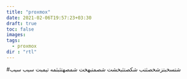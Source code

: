 ```yaml
---
title: "proxmox"
date: 2021-02-06T19:57:23+03:30
draft: true
toc: false
images:
tags:
  - proxmox
dir : "rtl"
---
```

#شتسخبتزشخصثتب
شکصتثبخشت
شصمتبهخت
شمصهتثبثمه
تیمبت
سیب
سیب

